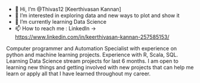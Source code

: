 - 👋 Hi, I’m @Thivas12 [Keerthivasan Kannan]
- 👀 I’m interested in exploring data and new ways to plot and show it
- 🌱 I’m currently learning Data Science
- 📫 How to reach me : LinkedIn -> https://www.linkedin.com/in/keerthivasan-kannan-257585153/

Computer programmer and Automation Specialist with experience on python and machine learning projects. 
Experience with R, Scala, SQL. Learning Data Science stream projects for last 6 months. I am open to learning new things 
and getting involved with new projects that can help me learn or apply all that I have learned throughout my career.
<!---

--->
